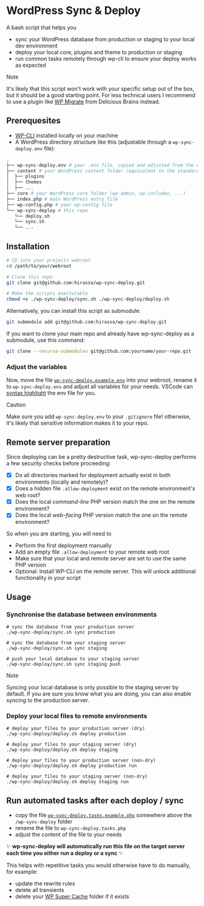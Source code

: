 # WordPress Sync & Deploy

A bash script that helps you

- sync your WordPress database from production or staging to your local dev environment
- deploy your local core, plugins and theme to production or staging
- run common tasks remotely through wp-cli to ensure your deploy works as expected

> [!NOTE]
> It's likely that this script won't work with your specific setup
> out of the box, but it should be a good starting point. For less technical
> users I recommend to use a plugin like [WP Migrate](https://deliciousbrains.com/wp-migrate-db-pro/) from Delicious Brains instead.

## Prerequesites

- [WP-CLI](https://wp-cli.org/) installed locally on your machine
- A WordPress directory structure like this (adjustable through a `wp-sync-deploy.env` file):

```bash
.
├── wp-sync-deploy.env # your .env file, copied and adjusted from the wp-sync-deploy.example file in this repo
├── content # your WordPress content folder (equivalent to the standard wp-content)
│  ├── plugins
│  ├── themes
│  ├── ...
├── core # your WordPress core folder (wp-admin, wp-includes, ...)
├── index.php # main WordPress entry file
├── wp-config.php # your wp-config file
└── wp-sync-deploy # this repo
   └── deploy.sh
   └── sync.sh
   └── ...
```

## Installation

```bash
# CD into your projects webroot
cd /path/to/your/webroot

# Clone this repo
git clone git@github.com:hirasso/wp-sync-deploy.git

# Make the scripts exectutable
chmod +x ./wp-sync-deploy/sync.sh ./wp-sync-deploy/deploy.sh
```

Alternatively, you can install this script as submodule:

```bash
git submodule add git@github.com:hirasso/wp-sync-deploy.git
```

If you want to clone your main repo and already have wp-sync-deploy as a submodule, use this command:

```bash
git clone --recurse-submodules git@github.com:yourname/your-repo.git
```

### Adjust the variables

Now, move the file [`wp-sync-deploy.example.env`](https://github.com/hirasso/wp-sync-deploy/blob/main/wp-sync-deploy.example.env) into your webroot, rename it to `wp-sync-deploy.env` and adjust all variables for your needs. VSCode can [syntax highlight](https://fredriccliver.medium.com/give-highlight-and-formatting-on-your-env-file-in-vscode-8e60934efce0) the env file for you.

> [!CAUTION]
> Make sure you add `wp-sync-deploy.env` to your `.gitignore` file!
> otherwise, it's likely that sensitive information makes it to your repo.

## Remote server preparation

Since deploying can be a pretty destructive task, wp-sync-deploy performs a few security checks before proceeding:

- [x] Do all directories marked for deployment actually exist in both environments (locally and remotely)?
- [x] Does a hidden file `.allow-deployment` exist on the remote environment's web root?
- [x] Does the local _command-line_ PHP version match the one on the remote environment?
- [x] Does the local _web-facing_ PHP version match the one on the remote environment?

So when you are starting, you will need to

- Perform the first deployment manually
- Add an empty file `.allow-deployment` to your remote web root
- Make sure that your local and remote server are set to use the same PHP version
- Optional: Install WP-CLI on the remote server. This will unlock additional functionality in your script

## Usage

### Synchronise the database between environments

```shell
# sync the database from your production server
./wp-sync-deploy/sync.sh sync production

# sync the database from your staging server
./wp-sync-deploy/sync.sh sync staging

# push your local database to your staging server
./wp-sync-deploy/sync.sh sync staging push

```

> [!NOTE]
> Syncing your local database is only possible to the staging server by default.
> If you are sure you know what you are doing, you can also enable syncing to
> the production server.

### Deploy your local files to remote environments

```shell
# deploy your files to your production server (dry)
./wp-sync-deploy/deploy.sh deploy production

# deploy your files to your staging server (dry)
./wp-sync-deploy/deploy.sh deploy staging

# deploy your files to your production server (non-dry)
./wp-sync-deploy/deploy.sh deploy production run

# deploy your files to your staging server (non-dry)
./wp-sync-deploy/deploy.sh deploy staging run
```

## Run automated tasks after each deploy / sync

- copy the file [`wp-sync-deploy.tasks.example.php`](https://github.com/hirasso/wp-sync-deploy/blob/main/wp-sync-deploy.tasks.example.php) somewhere above the `/wp-sync-deploy` folder
- rename the file to `wp-sync-deploy.tasks.php`
- adjust the content of the file to your needs

✨ **wp-sync-deploy will automatically run this file on the target server each time you either run a deploy or a sync** ✨

This helps with repetitive tasks you would otherwise have to do manually, for example:

- update the rewrite rules
- delete all transients
- delete your [WP Super Cache](https://wordpress.org/plugins/wp-super-cache/) folder if it exists